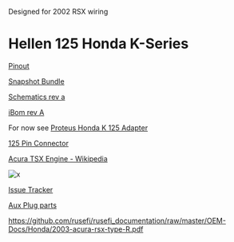 Designed for 2002 RSX wiring

# Hellen 125 Honda K-Series

[Pinout](https://rusefi.com/docs/pinouts/hellen/hellen-honda-k/)

[Snapshot Bundle](https://rusefi.com/build_server/rusefi_bundle_hellen-honda-k.zip)

[Schematics rev a](https://github.com/rusefi/rusefi_documentation/raw/master/Hardware/Hellen/hellen125honda-a-schematic.pdf)

[iBom rev A](https://rusefi.com/docs/ibom/hellen125honda-a-ibom.html)


For now see [Proteus Honda K 125 Adapter](https://github.com/rusefi/proteus-Honda-K-125-adapter)

[125 Pin Connector](OEM-connectors#125)

[Acura TSX Engine - Wikipedia](https://en.wikipedia.org/wiki/Acura_TSX#Engine)

![x](Hardware/Hellen/hellen125honda-front-rev-a.jpg)


[Issue Tracker](https://github.com/rusefi/hellen125honda-issues)



[Aux Plug parts](https://github.com/rusefi/hellen125honda-issues/issues/1)

https://github.com/rusefi/rusefi_documentation/raw/master/OEM-Docs/Honda/2003-acura-rsx-type-R.pdf